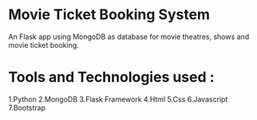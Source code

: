 # Movie Ticket Booking System

An Flask app using MongoDB as database for movie theatres, shows and movie ticket booking. 

# Tools and Technologies used :

1.Python
2.MongoDB
3.Flask Framework
4.Html 
5.Css
6.Javascript
7.Bootstrap
